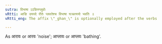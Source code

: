 ```yaml
---
sutra: विभाषा ऽऽङिरुप्लुवोः
vRtti: आङि उपपदे रौतेः प्लवतेश्च विभाषा घञ्प्रत्ययो भवति ॥
vRtti_eng: The affix \"_ghan_\" is optionally employed after the verbs \"_ru_\" (to roar) and \"_plu_\" (to float), when the preposition \"_an_\" is in composition.

---
```

As आरावः or आरवः 'noise'; आप्लावः or आप्लवः 'bathing'.